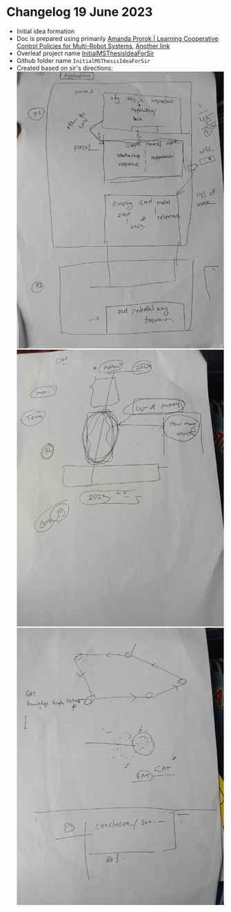# Changelog 19 June 2023

- Initial idea formation
- Doc is prepared using primarily [Amanda Prorok | Learning Cooperative Control Policies for Multi-Robot Systems](https://www.youtube.com/live/ET33IvlTNAs?feature=share), [Another link](https://www.youtube.com/watch?v=ET33IvlTNAs&ab_channel=AirLab)
- Overleaf project name [InitialMSThesisIdeaForSir](https://www.overleaf.com/9885665268vcctscsjybvf)
- Github folder name `InitialMSThesisIdeaForSir`
- Created based on sir's directions:
![](READMEAssets/SirsDirectionIdeaMSThesis1.jpg)
![](READMEAssets/SirsDirectionIdeaMSThesis2.jpg)
![](READMEAssets/SirsDirectionIdeaMSThesis3.jpg)